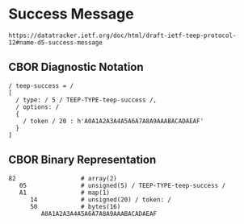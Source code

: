 <!--
 Copyright (c) 2020 SECOM CO., LTD. All Rights reserved.

 SPDX-License-Identifier: BSD-2-Clause
-->

# Success Message
    https://datatracker.ietf.org/doc/html/draft-ietf-teep-protocol-12#name-d5-success-message

## CBOR Diagnostic Notation
~~~~cbor-diag
/ teep-success = /
[
  / type: / 5 / TEEP-TYPE-teep-success /,
  / options: /
  {
    / token / 20 : h'A0A1A2A3A4A5A6A7A8A9AAABACADAEAF'
  }
]
~~~~


## CBOR Binary Representation
~~~~
82                  # array(2)
   05               # unsigned(5) / TEEP-TYPE-teep-success /
   A1               # map(1)
      14            # unsigned(20) / token: /
      50            # bytes(16)
         A0A1A2A3A4A5A6A7A8A9AAABACADAEAF
~~~~
